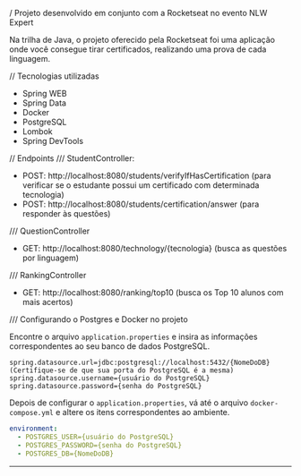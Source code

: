 
/ Projeto desenvolvido em conjunto com a Rocketseat no evento NLW Expert

Na trilha de Java, o projeto oferecido pela Rocketseat foi uma aplicação onde você consegue tirar certificados, realizando uma prova de cada linguagem.

// Tecnologias utilizadas 

- Spring WEB
- Spring Data
- Docker
- PostgreSQL
- Lombok
- Spring DevTools

// Endpoints
/// StudentController:

- POST: http://localhost:8080/students/verifyIfHasCertification (para verificar se o estudante possui um certificado com determinada tecnologia)
- POST: http://localhost:8080/students/certification/answer (para responder às questões)

/// QuestionController

- GET: http://localhost:8080/technology/{tecnologia} (busca as questões por linguagem)

/// RankingController

- GET: http://localhost:8080/ranking/top10 (busca os Top 10 alunos com mais acertos)

/// Configurando o Postgres e Docker no projeto

Encontre o arquivo `application.properties` e insira as informações correspondentes ao seu banco de dados PostgreSQL.

```
spring.datasource.url=jdbc:postgresql://localhost:5432/{NomeDoDB} (Certifique-se de que sua porta do PostgreSQL é a mesma)
spring.datasource.username={usuário do PostgreSQL}
spring.datasource.password={senha do PostgreSQL}
```

Depois de configurar o `application.properties`, vá até o arquivo `docker-compose.yml` e altere os itens correspondentes ao ambiente.

```yaml
environment:
  - POSTGRES_USER={usuário do PostgreSQL}
  - POSTGRES_PASSWORD={senha do PostgreSQL}
  - POSTGRES_DB={NomeDoDB}
```

---

